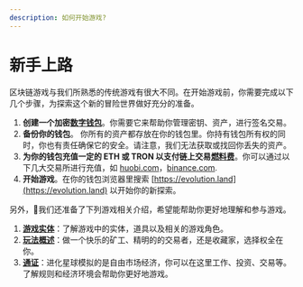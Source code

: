 ```yaml
---
description: 如何开始游戏?
---
```


# 新手上路

区块链游戏与我们所熟悉的传统游戏有很大不同。在开始游戏前，你需要完成以下几个步骤，为探索这个新的冒险世界做好充分的准备。

1. **创建一个加密**[**数字钱包**](preparation.md)。你需要它来帮助你管理密钥、资产，进行签名交易。
2. **备份你的钱包**。 你所有的资产都存放在你的钱包里。你持有钱包所有权的同时，你也有责任确保它的安全。请注意，我们无法获取或找回你丢失的资产。
3. **为你的钱包充值一定的 ETH 或 TRON 以支付链上交易**[**燃料费**](gas-and-fees.md)。你可以通过以下几大交易所进行充值，如 [huobi.com](https://huobi.com)，[binance.com](https://binance.com).
4.  **开始游戏**。在你的钱包浏览器里搜索 [https://evolution.land](https://evolution.land) 以开始你的新探索。

另外，我们还准备了下列游戏相关介绍，希望能帮助你更好地理解和参与游戏。

1. [**游戏实体**](../game-entities/)：了解游戏中的实体，道具以及相关的游戏角色。
2. [**玩法概述**](ways-to-play.md)：做一个快乐的矿工、精明的的交易者，还是收藏家，选择权全在你。
3. [**通证**](../tokens/)：进化星球模拟的是自由市场经济，你可以在这里工作、投资、交易等。了解规则和经济环境会帮助你更好地游戏。

